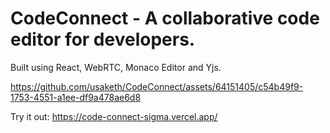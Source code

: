 # CodeConnect - A collaborative code editor for developers.
 Built using React, WebRTC, Monaco Editor and Yjs.


https://github.com/usaketh/CodeConnect/assets/64151405/c54b49f9-1753-4551-a1ee-df9a478ae6d8

Try it out: https://code-connect-sigma.vercel.app/





